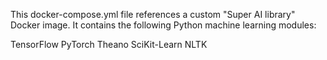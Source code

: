 This docker-compose.yml file references a custom "Super AI library" Docker image.  It contains the following Python machine learning modules:

TensorFlow
PyTorch
Theano
SciKit-Learn
NLTK
